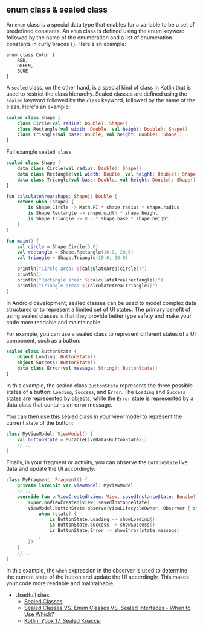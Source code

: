 ## enum class & sealed class

An ```enum``` class is a special data type that enables for a variable to be a set of predefined constants. An ```enum``` class is defined using the enum keyword, followed by the name of the enumeration and a list of enumeration constants in curly braces {}. Here's an example:

```k
enum class Color {
    RED,
    GREEN,
    BLUE
}
```

A ```sealed``` class, on the other hand, is a special kind of class in Kotlin that is used to restrict the class hierarchy. Sealed classes are defined using the ```sealed``` keyword followed by the ```class``` keyword, followed by the name of the class. Here's an example:

```kt
sealed class Shape {
    class Circle(val radius: Double): Shape()
    class Rectangle(val width: Double, val height: Double): Shape()
    class Triangle(val base: Double, val height: Double): Shape()
}
```



Full example ```sealed class```

```kt
sealed class Shape {
    data class Circle(val radius: Double): Shape()
    data class Rectangle(val width: Double, val height: Double): Shape()
    data class Triangle(val base: Double, val height: Double): Shape()
}

fun calculateArea(shape: Shape): Double {
    return when (shape) {
        is Shape.Circle -> Math.PI * shape.radius * shape.radius
        is Shape.Rectangle -> shape.width * shape.height
        is Shape.Triangle -> 0.5 * shape.base * shape.height
    }
}

fun main() {
    val circle = Shape.Circle(5.0)
    val rectangle = Shape.Rectangle(10.0, 20.0)
    val triangle = Shape.Triangle(10.0, 20.0)

    println("Circle area: ${calculateArea(circle)}")
    println()
    println("Rectangle area: ${calculateArea(rectangle)}")
    println("Triangle area: ${calculateArea(triangle)}")
}
```

In Android development, sealed classes can be used to model complex data structures or to represent a limited set of UI states. The primary benefit of using sealed classes is that they provide better type safety and make your code more readable and maintainable.

For example, you can use a sealed class to represent different states of a UI component, such as a button:

```kt
sealed class ButtonState {
    object Loading: ButtonState()
    object Success: ButtonState()
    data class Error(val message: String): ButtonState()
}
```

In this example, the sealed class ```ButtonState``` represents the three possible states of a button: ```Loading```, ```Success```, and ```Error```. The ```Loading``` and ```Success``` states are represented by objects, while the ```Error``` state is represented by a data class that contains an error message.

You can then use this sealed class in your view model to represent the current state of the button:

```kt
class MyViewModel: ViewModel() {
    val buttonState = MutableLiveData<ButtonState>()
    //...
}
```
Finally, in your fragment or activity, you can observe the ```buttonState``` live data and update the UI accordingly:

```kt
class MyFragment: Fragment() {
    private lateinit var viewModel: MyViewModel
    //...
    override fun onViewCreated(view: View, savedInstanceState: Bundle?) {
        super.onViewCreated(view, savedInstanceState)
        viewModel.buttonState.observe(viewLifecycleOwner, Observer { state ->
            when (state) {
                is ButtonState.Loading -> showLoading()
                is ButtonState.Success -> showSuccess()
                is ButtonState.Error -> showError(state.message)
            }
        })
    }
    //...
}
```
In this example, the ```when``` expression in the observer is used to determine the current state of the button and update the UI accordingly. This makes your code more readable and maintainable.

- Usedfull sites
  - [Sealed Classes](https://medium.com/jesus-medina/sealed-classes-and-sealed-interfaces-advanced-kotlin-a8f6de0c9eaf)
  - [Sealed Classes VS. Enum Classes VS. Sealed Interfaces - When to Use Which?](https://www.youtube.com/watch?v=kLJRZpRhX1o)
  - [Kotlin: Урок 17. Sealed Классы](https://www.youtube.com/watch?v=kJpsqBRUQeY)
